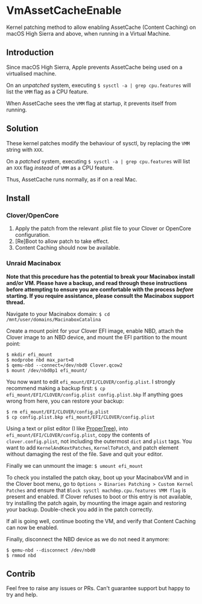 # VmAssetCacheEnable
Kernel patching method to allow enabling AssetCache (Content Caching) on macOS High Sierra and above, when running in a Virtual Machine.

## Introduction
Since macOS High Sierra, Apple prevents AssetCache being used on a virtualised machine.

On an *unpatched* system, executing `$ sysctl -a | grep cpu.features` will list the `VMM` flag as a CPU feature.

When AssetCache sees the `VMM` flag at startup, it prevents itself from running.

## Solution
These kernel patches modify the behaviour of sysctl, by replacing the `VMM` string with `XXX`.

On a *patched* system, executing `$ sysctl -a | grep cpu.features` will list an `XXX` flag *instead* of `VMM` as a CPU feature.

Thus, AssetCache runs normally, as if on a real Mac.

## Install

### Clover/OpenCore
 1. Apply the patch from the relevant .plist file to your Clover or OpenCore configuration.
 2. [Re]Boot to allow patch to take effect.
 3. Content Caching should now be available.

### Unraid Macinabox
**Note that this procedure has the potential to break your Macinabox install and/or VM. Please have a backup, and read through these instructions before attempting to ensure you are comfortable with the process *before* starting. If you require assistance, please consult the Macinabox support thread.**

Navigate to your Macinabox domain:
`$ cd /mnt/user/domains/MacinaboxCatalina`

Create a mount point for your Clover EFI image, enable NBD, attach the Clover image to an NBD device, and mount the EFI partition to the mount point:
```
$ mkdir efi_mount
$ modprobe nbd max_part=8
$ qemu-nbd --connect=/dev/nbd0 Clover.qcow2
$ mount /dev/nbd0p1 efi_mount/
```

You now want to edit `efi_mount/EFI/CLOVER/config.plist`. I strongly recommend making a backup first:
`$ cp efi_mount/EFI/CLOVER/config.plist config.plist.bkp`
If anything goes wrong from here, you can restore your backup:
```
$ rm efi_mount/EFI/CLOVER/config.plist
$ cp config.plist.bkp efi_mount/EFI/CLOVER/config.plist
```

Using a text or plist editor (I like [ProperTree](https://github.com/corpnewt/ProperTree)), into `efi_mount/EFI/CLOVER/config.plist`, copy the contents of `clover.config.plist`, not including the outermost `dict` and `plist` tags. You want to add `KernelAndKextPatches`, `KernelToPatch`, and patch element without damaging the rest of the file. Save and quit your editor.

Finally we can unmount the image:
`$ umount efi_mount`

To check you installed the patch okay, boot up your MacinaboxVM and in the Clover boot menu, go to `Options > Binaries Patching > Custom Kernel Patches` and ensure that `Block sysctl machdep.cpu.features VMM flag` is present and enabled. If Clover refuses to boot or this entry is not available, try installing the patch again, by mounting the image again and restoring your backup. Double-check you add in the patch correctly.

If all is going well, continue booting the VM, and verify that Content Caching can now be enabled.

Finally, disconnect the NBD device as we do not need it anymore:
```
$ qemu-nbd --disconnect /dev/nbd0
$ rmmod nbd
```

## Contrib
Feel free to raise any issues or PRs. Can't guarantee support but happy to try and help.
